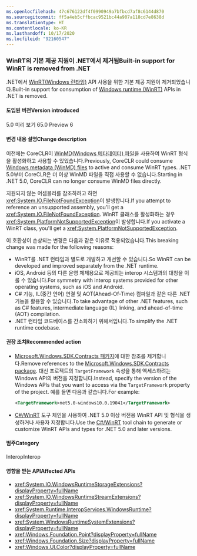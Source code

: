 ```yaml
---
ms.openlocfilehash: 47c676122df4f0990949a7bfbcd7af8c6144d870
ms.sourcegitcommit: ff5a4eb5cffbcac9521bc44a907a118cd7e8638d
ms.translationtype: HT
ms.contentlocale: ko-KR
ms.lasthandoff: 10/17/2020
ms.locfileid: "92160547"
---
```

### <a name="built-in-support-for-winrt-is-removed-from-net"></a><span data-ttu-id="0357c-101">WinRT의 기본 제공 지원이 .NET에서 제거됨</span><span class="sxs-lookup"><span data-stu-id="0357c-101">Built-in support for WinRT is removed from .NET</span></span>

<span data-ttu-id="0357c-102">.NET에서 [WinRT(Windows 런타임)](/uwp/winrt-cref/winrt-type-system) API 사용을 위한 기본 제공 지원이 제거되었습니다.</span><span class="sxs-lookup"><span data-stu-id="0357c-102">Built-in support for consumption of [Windows runtime (WinRT)](/uwp/winrt-cref/winrt-type-system) APIs in .NET is removed.</span></span>

#### <a name="version-introduced"></a><span data-ttu-id="0357c-103">도입된 버전</span><span class="sxs-lookup"><span data-stu-id="0357c-103">Version introduced</span></span>

<span data-ttu-id="0357c-104">5.0 미리 보기 6</span><span class="sxs-lookup"><span data-stu-id="0357c-104">5.0 Preview 6</span></span>

#### <a name="change-description"></a><span data-ttu-id="0357c-105">변경 내용 설명</span><span class="sxs-lookup"><span data-stu-id="0357c-105">Change description</span></span>

<span data-ttu-id="0357c-106">이전에는 CoreCLR이 [WinMD(Windows 메타데이터) 파일](/uwp/winrt-cref/winmd-files)을 사용하여 WinRT 형식을 활성화하고 사용할 수 있었습니다.</span><span class="sxs-lookup"><span data-stu-id="0357c-106">Previously, CoreCLR could consume [Windows metadata (WinMD) files](/uwp/winrt-cref/winmd-files) to active and consume WinRT types.</span></span> <span data-ttu-id="0357c-107">.NET 5.0부터 CoreCLR은 더 이상 WinMD 파일을 직접 사용할 수 없습니다.</span><span class="sxs-lookup"><span data-stu-id="0357c-107">Starting in .NET 5.0, CoreCLR can no longer consume WinMD files directly.</span></span>

<span data-ttu-id="0357c-108">지원되지 않는 어셈블리를 참조하려고 하면 <xref:System.IO.FileNotFoundException>이 발생합니다.</span><span class="sxs-lookup"><span data-stu-id="0357c-108">If you attempt to reference an unsupported assembly, you'll get a <xref:System.IO.FileNotFoundException>.</span></span> <span data-ttu-id="0357c-109">WinRT 클래스를 활성화하는 경우 <xref:System.PlatformNotSupportedException>이 발생합니다.</span><span class="sxs-lookup"><span data-stu-id="0357c-109">If you activate a WinRT class, you'll get a <xref:System.PlatformNotSupportedException>.</span></span>

<span data-ttu-id="0357c-110">이 호환성이 손상되는 변경은 다음과 같은 이유로 적용되었습니다.</span><span class="sxs-lookup"><span data-stu-id="0357c-110">This breaking change was made for the following reasons:</span></span>

- <span data-ttu-id="0357c-111">WinRT를 .NET 런타임과 별도로 개발하고 개선할 수 있습니다.</span><span class="sxs-lookup"><span data-stu-id="0357c-111">So WinRT can be developed and improved separately from the .NET runtime.</span></span>
- <span data-ttu-id="0357c-112">iOS, Android 등의 다른 운영 체제용으로 제공되는 interop 시스템과의 대칭을 이룰 수 있습니다.</span><span class="sxs-lookup"><span data-stu-id="0357c-112">For symmetry with interop systems provided for other operating systems, such as iOS and Android.</span></span>
- <span data-ttu-id="0357c-113">C# 기능, IL(중간 언어) 연결 및 AOT(Ahead-Of-Time) 컴파일과 같은 다른 .NET 기능을 활용할 수 있습니다.</span><span class="sxs-lookup"><span data-stu-id="0357c-113">To take advantage of other .NET features, such as C# features, intermediate language (IL) linking, and ahead-of-time (AOT) compilation.</span></span>
- <span data-ttu-id="0357c-114">.NET 런타임 코드베이스를 간소화하기 위해서입니다.</span><span class="sxs-lookup"><span data-stu-id="0357c-114">To simplify the .NET runtime codebase.</span></span>

#### <a name="recommended-action"></a><span data-ttu-id="0357c-115">권장 조치</span><span class="sxs-lookup"><span data-stu-id="0357c-115">Recommended action</span></span>

- <span data-ttu-id="0357c-116">[Microsoft.Windows.SDK.Contracts 패키지](https://www.nuget.org/packages/Microsoft.Windows.SDK.Contracts)에 대한 참조를 제거합니다.</span><span class="sxs-lookup"><span data-stu-id="0357c-116">Remove references to the [Microsoft.Windows.SDK.Contracts package](https://www.nuget.org/packages/Microsoft.Windows.SDK.Contracts).</span></span>  <span data-ttu-id="0357c-117">대신 프로젝트의 `TargetFramework` 속성을 통해 액세스하려는 Windows API의 버전을 지정합니다.</span><span class="sxs-lookup"><span data-stu-id="0357c-117">Instead, specify the version of the Windows APIs that you want to access via the `TargetFramework` property of the project.</span></span>  <span data-ttu-id="0357c-118">예를 들면 다음과 같습니다.</span><span class="sxs-lookup"><span data-stu-id="0357c-118">For example:</span></span>

  ```xml
  <TargetFramework>net5.0-windows10.0.19041</TargetFramework>
  ```

- <span data-ttu-id="0357c-119">[C#/WinRT](/windows/uwp/csharp-winrt/) 도구 체인을 사용하여 .NET 5.0 이상 버전용 WinRT API 및 형식을 생성하거나 사용자 지정합니다.</span><span class="sxs-lookup"><span data-stu-id="0357c-119">Use the [C#/WinRT](/windows/uwp/csharp-winrt/) tool chain to generate or customize WinRT APIs and types for .NET 5.0 and later versions.</span></span>

#### <a name="category"></a><span data-ttu-id="0357c-120">범주</span><span class="sxs-lookup"><span data-stu-id="0357c-120">Category</span></span>

<span data-ttu-id="0357c-121">Interop</span><span class="sxs-lookup"><span data-stu-id="0357c-121">Interop</span></span>

#### <a name="affected-apis"></a><span data-ttu-id="0357c-122">영향을 받는 API</span><span class="sxs-lookup"><span data-stu-id="0357c-122">Affected APIs</span></span>

- <xref:System.IO.WindowsRuntimeStorageExtensions?displayProperty=fullName>
- <xref:System.IO.WindowsRuntimeStreamExtensions?displayProperty=fullName>
- <xref:System.Runtime.InteropServices.WindowsRuntime?displayProperty=fullName>
- <xref:System.WindowsRuntimeSystemExtensions?displayProperty=fullName>
- <xref:Windows.Foundation.Point?displayProperty=fullName>
- <xref:Windows.Foundation.Size?displayProperty=fullName>
- <xref:Windows.UI.Color?displayProperty=fullName>

<!--

#### Affected APIs

- `T:System.IO.WindowsRuntimeStorageExtensions`
- `T: System.IO.WindowsRuntimeStreamExtensions`
- `N:System.Runtime.InteropServices.WindowsRuntime`
- `T:System.WindowsRuntimeSystemExtensions`
- `T:Windows.Foundation.Point`
- `T:Windows.Foundation.Size`
- `T:Windows.UI.Color`

-->
